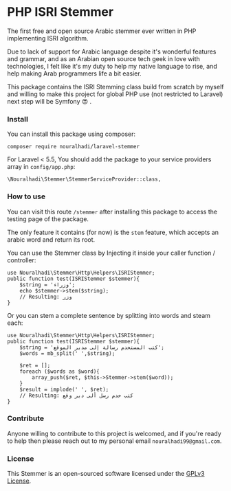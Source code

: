 # PHP ISRI Stemmer

The first free and open source Arabic stemmer ever written in PHP implementing ISRI algorithm.

Due to lack of support for Arabic language despite it's wonderful features and grammar, and as an Arabian open source tech geek in love with technologies, I felt like it's my duty to help my native language to rise, and help making Arab programmers life a bit easier.

This package contains the ISRI Stemming class build from scratch by myself and willing to make this project for global PHP use (not restricted to Laravel) next step will be Symfony :heart_eyes: .
 
### Install

You can install this package using composer: 

    composer require nouralhadi/laravel-stemmer
   
For Laravel < 5.5, You should add the package to your service providers array in `config/app.php`:

    \Nouralhadi\Stemmer\StemmerServiceProvider::class,

### How to use

You can visit this route `/stemmer` after installing this package to access the testing page of the package.

The only feature it contains (for now) is the `stem` feature, which accepts an arabic word and return its root.

You can use the Stemmer class by Injecting it inside your caller function / controller:

    use Nouralhadi\Stemmer\Http\Helpers\ISRIStemmer;
    public function test(ISRIStemmer $stemmer){
        $string = 'وزراء';
        echo $stemmer->stem($string);
        // Resulting: وزر
    } 
    

Or you can stem a complete sentence by splitting into words and steam each:

    use Nouralhadi\Stemmer\Http\Helpers\ISRIStemmer;
    public function test(ISRIStemmer $stemmer){
        $string = 'كتب المستخدم رسالة إلى مدير الموقع';
        $words = mb_split(' ',$string);
        
        $ret = [];
        foreach ($words as $word){
            array_push($ret, $this->Stemmer->stem($word));
        }
        $result = implode(' ', $ret);
        // Resulting: كتب خدم رسل ألى دير وقع 
    }

### Contribute

Anyone willing to contribute to this project is welcomed, and if you're ready to help then please reach out to my personal email `nouralhadi99@gmail.com`.  

### License

This Stemmer is an open-sourced software licensed under the [GPLv3 License](https://opensource.org/licenses/GPL-3.0).
